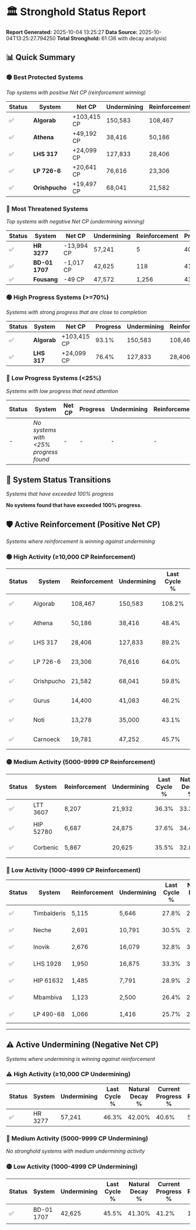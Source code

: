 # 🏛️ Stronghold Status Report

**Report Generated:** 2025-10-04 13:25:27
**Data Source:** 2025-10-04T13:25:27.794250
**Total Stronghold:** 61 (36 with decay analysis)

## 📊 Quick Summary

### 🟢 **Best Protected Systems**
*Top systems with positive Net CP (reinforcement winning)*

| Status | System | Net CP | Undermining | Reinforcement | Progress |
|--------|--------|--------|-------------|---------------|----------|
| ✅ | **Algorab** | +103,415 CP | 150,583 | 108,467 | 93.1% |
| ✅ | **Athena** | +49,192 CP | 38,416 | 50,186 | 44.6% |
| ✅ | **LHS 317** | +24,099 CP | 127,833 | 28,406 | 76.4% |
| ✅ | **LP 726-6** | +20,641 CP | 76,616 | 23,306 | 56.3% |
| ✅ | **Orishpucho** | +19,497 CP | 68,041 | 21,582 | 53.0% |

### 🔴 **Most Threatened Systems**
*Top systems with negative Net CP (undermining winning)*

| Status | System | Net CP | Undermining | Reinforcement | Progress |
|--------|--------|--------|-------------|---------------|----------|
| ✅ | **HR 3277** | -13,994 CP | 57,241 | 5 | 40.6% |
| ✅ | **BD-01 1707** | -1,017 CP | 42,625 | 118 | 41.2% |
| ✅ | **Fousang** | -49 CP | 47,572 | 1,256 | 43.2% |

### 🟢 **High Progress Systems (>=70%)**
*Systems with strong progress that are close to completion*

| Status | System | Net CP | Progress | Undermining | Reinforcement |
|--------|--------|--------|----------|-------------|---------------|
| ✅ | **Algorab** | +103,415 CP | 93.1% | 150,583 | 108,467 |
| ✅ | **LHS 317** | +24,099 CP | 76.4% | 127,833 | 28,406 |

### 🔴 **Low Progress Systems (<25%)**
*Systems with low progress that need attention*

| Status | System | Net CP | Progress | Undermining | Reinforcement |
|--------|--------|--------|----------|-------------|---------------|
| - | *No systems with <25% progress found* | - | - | - | - |
## 🔄 System Status Transitions
*Systems that have exceeded 100% progress*

**No systems found that have exceeded 100% progress.**

## 🛡️ Active Reinforcement (Positive Net CP)
*Systems where reinforcement is winning against undermining*

### 🟢 High Activity (≥10,000 CP Reinforcement)

| Status | System | Reinforcement | Undermining | Last Cycle % | Natural Decay % | Current Progress % | Current CP | Net CP | Activity |
|--------|--------|---------------|-------------|--------------|-----------------|-------------------|------------|--------|----------|
| ✅ | Algorab | 108,467 | 150,583 | 108.2% | 82.76% | 93.1% | 930,999 | +103,415 | 🟢 High Reinforcement |
| ✅ | Athena | 50,186 | 38,416 | 48.4% | 39.68% | 44.6% | 446,000 | +49,192 | 🟢 High Reinforcement |
| ✅ | LHS 317 | 28,406 | 127,833 | 89.2% | 73.99% | 76.4% | 764,000 | +24,099 | 🟢 High Reinforcement |
| ✅ | LP 726-6 | 23,306 | 76,616 | 64.0% | 54.24% | 56.3% | 563,000 | +20,641 | 🟢 High Reinforcement |
| ✅ | Orishpucho | 21,582 | 68,041 | 59.8% | 51.05% | 53.0% | 530,000 | +19,497 | 🟢 High Reinforcement |
| ✅ | Gurus | 14,400 | 41,083 | 46.2% | 40.76% | 42.1% | 421,000 | +13,438 | 🟢 High Reinforcement |
| ✅ | Noti | 13,278 | 35,000 | 43.1% | 38.36% | 39.6% | 396,000 | +12,389 | 🟢 High Reinforcement |
| ✅ | Carnoeck | 19,781 | 47,252 | 45.7% | 39.94% | 41.0% | 410,000 | +10,602 | 🟢 High Reinforcement |

### 🟡 Medium Activity (5000-9999 CP Reinforcement)

| Status | System | Reinforcement | Undermining | Last Cycle % | Natural Decay % | Current Progress % | Current CP | Net CP | Activity |
|--------|--------|---------------|-------------|--------------|-----------------|-------------------|------------|--------|----------|
| ✅ | LTT 3607 | 8,207 | 21,932 | 36.3% | 33.33% | 34.1% | 341,000 | +7,748 | 🟡 Medium Reinforcement |
| ✅ | HIP 52780 | 6,687 | 24,875 | 37.6% | 34.48% | 35.1% | 351,000 | +6,186 | 🟡 Medium Reinforcement |
| ✅ | Corbenic | 5,867 | 20,625 | 35.5% | 32.85% | 33.4% | 333,999 | +5,517 | 🟡 Medium Reinforcement |

### 🔴 Low Activity (1000-4999 CP Reinforcement)

| Status | System | Reinforcement | Undermining | Last Cycle % | Natural Decay % | Current Progress % | Current CP | Net CP | Activity |
|--------|--------|---------------|-------------|--------------|-----------------|-------------------|------------|--------|----------|
| ✅ | Timbalderis | 5,115 | 5,646 | 27.8% | 26.75% | 27.2% | 272,000 | +4,452 | 🔵 Low Reinforcement |
| ✅ | Neche | 2,691 | 10,791 | 30.5% | 29.12% | 29.4% | 294,000 | +2,815 | 🔵 Low Reinforcement |
| ✅ | Inovik | 2,676 | 16,079 | 32.8% | 30.98% | 31.2% | 312,000 | +2,187 | 🔵 Low Reinforcement |
| ✅ | LHS 1928 | 1,950 | 16,875 | 33.3% | 31.42% | 31.6% | 316,000 | +1,773 | 🔵 Low Reinforcement |
| ✅ | HIP 61632 | 1,485 | 7,791 | 28.9% | 27.94% | 28.1% | 281,000 | +1,641 | 🔵 Low Reinforcement |
| ✅ | Mbambiva | 1,123 | 2,500 | 26.4% | 25.94% | 26.1% | 261,000 | +1,569 | 🔵 Low Reinforcement |
| ✅ | LP 490-68 | 1,066 | 1,416 | 25.7% | 25.46% | 25.6% | 256,000 | +1,387 | 🔵 Low Reinforcement |


---

## ⚠️ Active Undermining (Negative Net CP)
*Systems where undermining is winning against reinforcement*

### ⚠️ High Activity (≥10,000 CP Undermining)

| Status | System | Undermining | Last Cycle % | Natural Decay % | Current Progress % | Reinforcement | Current CP | Net CP | Activity |
|--------|--------|-------------|--------------|-----------------|-------------------|---------------|------------|--------|----------|
| ✅ | HR 3277 | 57,241 | 46.3% | 42.00% | 40.6% | 5 | 406,000 | -13,994 | ⚠️ High Undermining |

### 🔶 Medium Activity (5000-9999 CP Undermining)

*No stronghold systems with medium undermining activity*

### 🟡 Low Activity (1000-4999 CP Undermining)

| Status | System | Undermining | Last Cycle % | Natural Decay % | Current Progress % | Reinforcement | Current CP | Net CP | Activity |
|--------|--------|-------------|--------------|-----------------|-------------------|---------------|------------|--------|----------|
| ✅ | BD-01 1707 | 42,625 | 45.5% | 41.30% | 41.2% | 118 | 412,000 | -1,017 | 🟡 Low Undermining |
